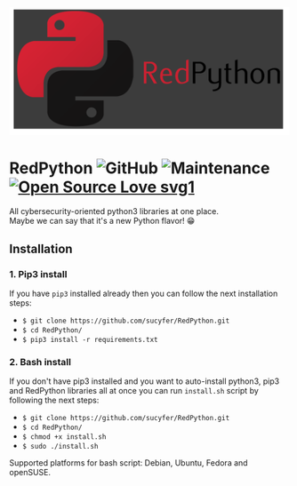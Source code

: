 ![](https://github.com/sucyfer/RedPython/blob/master/screenshots/RedPYLogo1.png)

# RedPython  ![GitHub](https://img.shields.io/github/license/sucyfer/RedPython?color=%23df2626)  ![Maintenance](https://img.shields.io/maintenance/yes/2020)  [![Open Source Love svg1](https://badges.frapsoft.com/os/v1/open-source.svg?v=103)](https://github.com/ellerbrock/open-source-badges/)

All cybersecurity-oriented python3 libraries at one place.  
Maybe we can say that it's a new Python flavor! :grin:

## Installation

### 1. Pip3 install

If you have `pip3` installed already then you can follow the next installation steps:

- `$ git clone https://github.com/sucyfer/RedPython.git`
- `$ cd RedPython/`
- `$ pip3 install -r requirements.txt`

### 2. Bash install

If you don't have pip3 installed and you want to auto-install python3, pip3 and RedPython libraries all at once you can run `install.sh` script by following the next steps:

- `$ git clone https://github.com/sucyfer/RedPython.git`
- `$ cd RedPython/`
- `$ chmod +x install.sh`
- `$ sudo ./install.sh`

Supported platforms for bash script: Debian, Ubuntu, Fedora and openSUSE.

